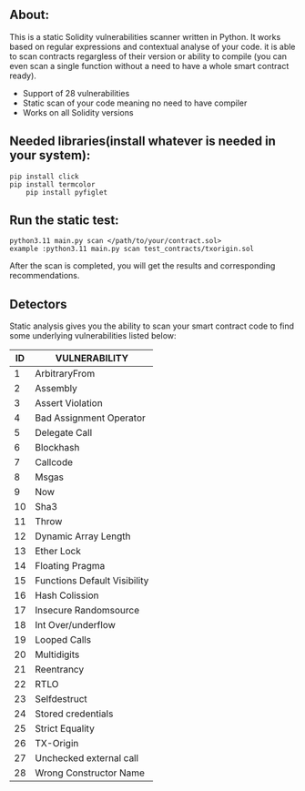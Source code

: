 
## About:
This is a static Solidity vulnerabilities scanner written in Python. It works based on regular expressions and contextual analyse of your code. it is able to scan contracts regargless of their version or ability to compile (you can even scan a single function without a need to have a whole smart contract ready).


* Support of 28 vulnerabilities
* Static scan of your code meaning no need to have compiler
* Works on all Solidity versions




## Needed libraries(install whatever is needed in your system):

	pip install click
	pip install termcolor
        pip install pyfiglet
	


## Run the static test:

	python3.11 main.py scan </path/to/your/contract.sol>
	example :python3.11 main.py scan test_contracts/txorigin.sol


After the scan is completed, you will get the results and corresponding recommendations.


## Detectors

Static analysis gives you the ability to scan your smart contract code to find some underlying vulnerabilities listed below:

| ID | VULNERABILITY                |
|----|------------------------------|
| 1  | ArbitraryFrom                |
| 2  | Assembly                     |
| 3  | Assert Violation             |
| 4  | Bad Assignment Operator      |
| 5  | Delegate Call                |
| 6  | Blockhash                    |
| 7  | Callcode                     |
| 8  | Msgas                        |
| 9  | Now                          |
| 10 | Sha3                         |
| 11 | Throw                        |
| 12 | Dynamic Array Length         |
| 13 | Ether Lock                   |
| 14 | Floating Pragma              |
| 15 | Functions Default Visibility |
| 16 | Hash Colission               |
| 17 | Insecure Randomsource        |
| 18 | Int Over/underflow           |
| 19 | Looped Calls                 |
| 20 | Multidigits                  |
| 21 | Reentrancy                   |
| 22 | RTLO                         |
| 23 | Selfdestruct                 |
| 24 | Stored credentials           |
| 25 | Strict Equality              |
| 26 | TX-Origin                    |
| 27 | Unchecked external call      |
| 28 | Wrong Constructor Name       |
